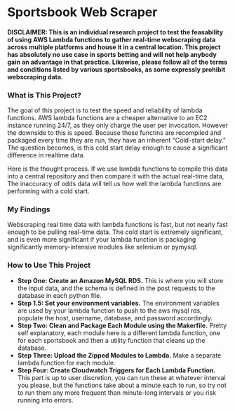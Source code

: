 # Sportsbook Web Scraper
#### DISCLAIMER: This is an individual research project to test the feasability of using AWS Lambda functions to gather real-time webscraping data across multiple platforms and house it in a central location. This project has absolutely no use case in sports betting and will not help anybody gain an advantage in that practice. Likewise, please follow all of the terms and conditions listed by various sportsbooks, as some expressly prohibit webscraping data. ####
### What is This Project? ###
The goal of this project is to test the speed and reliability of lambda functions. AWS lambda functions are a cheaper alternative to an EC2 instance running 24/7, as they only charge the user per invocation. However the downside to this is speed. Because these functins are recompiled and packaged every time they are run, they have an inherent "Cold-start delay." The question becomes, is this cold start delay enough to cause a significant difference in realtime data.

Here is the thought process. If we use lambda functions to compile this data into a central repository and then compare it with the actual real-time data, The inaccuracy of odds data will tell us how well the lambda functions are performing with a cold start.
### My Findings ###
Webscraping real time data with lambda functions is fast, but not nearly fast enough to be pulling real-time data. The cold start is extremely significant, and is even more significant if your lambda function is packaging significantly memory-intensive modules like selenium or pymysql. 
### How to Use This Project ###
* __Step One: Create an Amazon MySQL RDS.__ This is where you will store the input data, and the schema is defined in the post requests to the database in each python file.
* __Step 1.5: Set your environment variables.__ The environment variables are used by your lambda function to push to the aws mysql rds, populate the host, username, database, and password accordingly.
* __Step Two: Clean and Package Each Module using the Makerfile.__ Pretty self explanatory, each module here is a different lambda function, one for each sportsbook and then a utility function that cleans up the database.
* __Step Three: Upload the Zipped Modules to Lambda.__ Make a separate lambda function for each module.
* __Step Four: Create Cloudwatch Triggers for Each Lambda Function.__ This part is up to user discretion, you can run these at whatever interval you please, but the functions take about a minute each to run, so try not to run them any more frequent than minute-long intervals or you risk running into errors.
